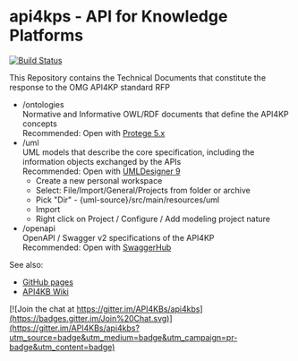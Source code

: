 api4kps - API for Knowledge Platforms
=======
[![Build Status](https://travis-ci.com/API4KBs/api4kbs.svg?branch=master)](https://travis-ci.com/API4KBs/api4kbs)


This Repository contains the Technical Documents that constitute the response to the OMG API4KP standard RFP

* /ontologies
<br> Normative and Informative OWL/RDF documents that define the API4KP concepts
<br> Recommended: Open with [Protege 5.x](https://protege.stanford.edu/products.php)
* /uml
<br> UML models that describe the core specification, including the information objects exchanged by the APIs
<br> Recommended: Open with [UMLDesigner 9](http://www.umldesigner.org/download/)
  * Create a new personal workspace
  * Select: File/Import/General/Projects from folder or archive
  * Pick "Dir" - {uml-source}/src/main/resources/uml
  * Import
  * Right click on Project / Configure / Add modeling project nature
* /openapi
<br> OpenAPI / Swagger v2 specifications of the API4KP
<br> Recommended: Open with [SwaggerHub](https://swagger.io/tools/swaggerhub/)

See also:
* [GitHub pages](https://api4kbs.github.io/)
* [API4KB Wiki](http://www.omgwiki.org/API4KB/doku.php?id=start)

[![Join the chat at https://gitter.im/API4KBs/api4kbs](https://badges.gitter.im/Join%20Chat.svg)](https://gitter.im/API4KBs/api4kbs?utm_source=badge&utm_medium=badge&utm_campaign=pr-badge&utm_content=badge)

